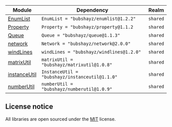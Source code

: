 | Module | Dependency | Realm |
| -- | -- | -- |
| [EnumList](https://bubshayz.github.io/Roblox-Modules/api/EnumList) | `EnumList = "bubshayz/enumlist@1.2.2"` | `shared` |
| [Property](https://bubshayz.github.io/Roblox-Modules/api/Property) | `Property = "bubshayz/property@1.1.2` | `shared` |
| [Queue](https://bubshayz.github.io/Roblox-Modules/api/Queue) | `Queue = "bubshayz/queue@1.1.3"` | `shared` |
| [network](https://bubshayz.github.io/Roblox-Modules/api/Network) | `Network = "bubshayz/network@2.0.0"` | `shared` |
| [windLines](https://bubshayz.github.io/Roblox-Modules/api/windLines) | `windLines = "bubshayz/windlines@1.2.0"` | `shared` |
| [matrixUtil](https://bubshayz.github.io/Roblox-Modules/api/matrixUtil) | `matrixUtil = "bubshayz/matrixutil@1.0.8"` | `shared` |
| [instanceUtil](https://bubshayz.github.io/Roblox-Modules/api/InstanceUtil) | `InstanceUtil = "bubshayz/instanceutil@1.1.0"` | `shared` |
| [numberUtil](https://bubshayz.github.io/Roblox-Modules/api/numberUtil) | `numberUtil = "bubshayz/numberutil@1.0.9"` | `shared` |

## License notice

All libraries are open sourced under the [MIT](https://en.wikipedia.org/wiki/MIT_License) license.